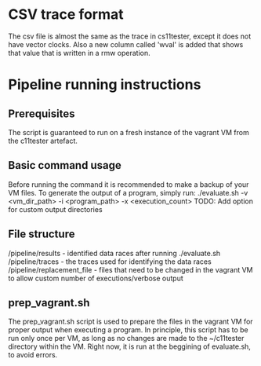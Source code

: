 # CSV trace format
The csv file is almost the same as the trace in cs11tester, except it does not have vector clocks. Also a new column called 'wval' is added that shows that value that is written in a rmw operation.

# Pipeline running instructions
## Prerequisites
The script is guaranteed to run on a fresh instance of the vagrant VM from the c11tester artefact.
## Basic command usage
Before running the command it is recommended to make a backup of your VM files.
To generate the output of a program, simply run:
./evaluate.sh -v <vm_dir_path> -i <program_path> -x <execution_count>
TODO: Add option for custom output directories
## File structure
/pipeline/results - identified data races after running ./evaluate.sh
/pipeline/traces - the traces used for identifying the data races
/pipeline/replacement_file - files that need to be changed in the vagrant VM to allow custom number of executions/verbose output
## prep_vagrant.sh
The prep_vagrant.sh script is used to prepare the files in the vagrant VM for proper output when executing a program. In principle, this script has to be run only once per VM, as long as no changes are made to the ~/c11tester directory within the VM. Right now, it is run at the beggining of evaluate.sh, to avoid errors.